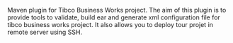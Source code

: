 Maven plugin for Tibco Business Works project.
The aim of this plugin is to provide tools to validate, build ear and generate xml configuration file for tibco business works project.
It also allows you to deploy tour projet in remote server using SSH.